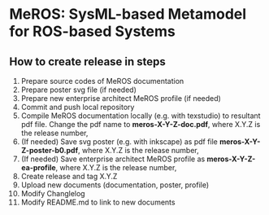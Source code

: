 # MeROS: SysML-based Metamodel for ROS-based Systems

## How to create release in steps

1. Prepare source codes of MeROS documentation
2. Prepare poster svg file (if needed)
3. Prepare new enterprise architect MeROS profile (if needed)
4. Commit and push local repository
5. Compile MeROS documentation locally (e.g. with texstudio) to resultant pdf file. Change the pdf name to **meros-X-Y-Z-doc.pdf**, where X.Y.Z is the release number,
6. (If needed) Save svg poster (e.g. with inkscape) as pdf file **meros-X-Y-Z-poster-b0.pdf**, where X.Y.Z is the release number,
7. (If needed) Save enterprise architect MeROS profile as **meros-X-Y-Z-ea-profile**, where X.Y.Z is the release number,
8. Create release and tag X.Y.Z
9. Upload new documents (documentation, poster, profile)
10. Modify Changlelog
11. Modify README.md to link to new documents
